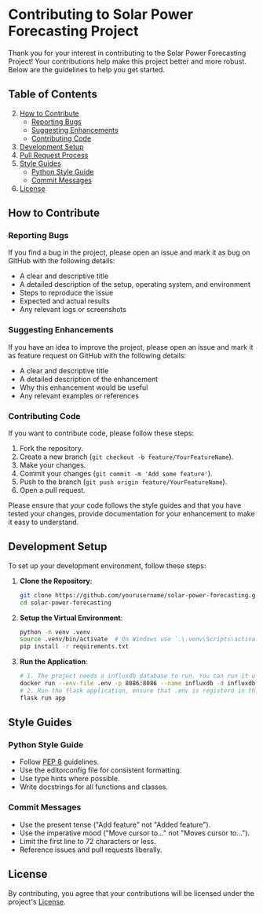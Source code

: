 # Contributing to Solar Power Forecasting Project

Thank you for your interest in contributing to the Solar Power Forecasting Project! Your contributions help make this project better and more robust. Below are the guidelines to help you get started.

## Table of Contents


2. [How to Contribute](#how-to-contribute)
    - [Reporting Bugs](#reporting-bugs)
    - [Suggesting Enhancements](#suggesting-enhancements)
    - [Contributing Code](#contributing-code)
3. [Development Setup](#development-setup)
4. [Pull Request Process](#pull-request-process)
5. [Style Guides](#style-guides)
    - [Python Style Guide](#python-style-guide)
    - [Commit Messages](#commit-messages)
6. [License](#license)


## How to Contribute

### Reporting Bugs

If you find a bug in the project, please open an issue and mark it as bug on GitHub with the 
following details:

- A clear and descriptive title
- A detailed description of the setup, operating system, and environment
- Steps to reproduce the issue
- Expected and actual results
- Any relevant logs or screenshots

### Suggesting Enhancements

If you have an idea to improve the project, please open an issue and mark it as feature request on 
GitHub with the following details:

- A clear and descriptive title
- A detailed description of the enhancement
- Why this enhancement would be useful
- Any relevant examples or references

### Contributing Code

If you want to contribute code, please follow these steps:

1. Fork the repository.
2. Create a new branch (`git checkout -b feature/YourFeatureName`).
3. Make your changes.
4. Commit your changes (`git commit -m 'Add some feature'`).
5. Push to the branch (`git push origin feature/YourFeatureName`).
6. Open a pull request.

Please ensure that your code follows the style guides and that you have tested your changes, provide
documentation for your enhancement to make it easy to understand.

## Development Setup

To set up your development environment, follow these steps:

1. **Clone the Repository**:
    ```sh 
    git clone https://github.com/yourusername/solar-power-forecasting.git
    cd solar-power-forecasting
    ```

2. **Setup the Virtual Environment**:

    ```sh
    python -m venv .venv
    source .venv/bin/activate  # On Windows use `.\.venv\Scripts\activate`
    pip install -r requirements.txt
    ```

3. **Run the Application**:

    ```sh 
   # 1. The project needs a influxdb database to run. You can run it using docker.
   docker run --env-file .env -p 8086:8086 --name influxdb -d influxdb
   # 2. Run the flask application, ensure that .env is registerd in the environment variables
   flask run app   
    ```
## Style Guides

### Python Style Guide

- Follow [PEP 8](https://www.python.org/dev/peps/pep-0008/) guidelines.
- Use the editorconfig file for consistent formatting.
- Use type hints where possible.
- Write docstrings for all functions and classes.

### Commit Messages

- Use the present tense ("Add feature" not "Added feature").
- Use the imperative mood ("Move cursor to..." not "Moves cursor to...").
- Limit the first line to 72 characters or less.
- Reference issues and pull requests liberally.

## License

By contributing, you agree that your contributions will be licensed under the project's [License](LICENSE).
